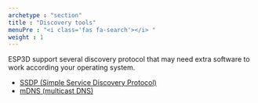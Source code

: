 ```yaml
---
archetype : "section"
title : "Discovery tools"
menuPre : "<i class='fas fa-search'></i> "
weight : 1
---
```

ESP3D support several discovery protocol that may need extra software to work according your operating system.

* [SSDP (Simple Service Discovery Protocol)](ssdp/) 
* [mDNS (multicast DNS)](mdns/) 
